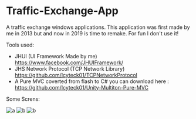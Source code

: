 # Traffic-Exchange-App
A traffic exchange windows applications. 
This application was first made by me in 2013 but and now in 2019 is time to remake. For fun I don't use it!

Tools used:
- JHUI (UI Framework Made by me) https://www.facebook.com/JHUIFramework/
- JHS Network Protocol (TCP Network Library)  https://github.com/Icyteck01/TCPNetworkProtocol
- A Pure MVC coverted from flash to C# you can download here : https://github.com/Icyteck01/Unity-Multiton-Pure-MVC


Some Screns:


![a](https://i.postimg.cc/K8x06WBs/Untitled-2.png)
![b](https://i.postimg.cc/Mp59qYYZ/Untitled-3.png)
![b](https://i.postimg.cc/9ffJMqxd/X.png)
